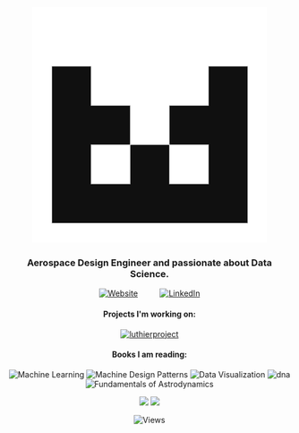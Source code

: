 ﻿<p align="center">
<img src="/images/identicon_bw_transparent.png" alt="identicon-bw" />
</p>
<div style="text-align:center;">
  <h3>Aerospace Design Engineer and passionate about Data Science.</h3>
  <p>
  <!--h4>Contact:</h4-->
  <a href="https://franciscojperez.com/"><img alt="Website" src="https://img.shields.io/website?down_color=red&down_message=in%20construction&label=franciscojperez.com&up_color=blue&up_message=online&url=http%3A%2F%2Ffranciscojperez.com%2F"></a> &nbsp&nbsp&nbsp&nbsp&nbsp&nbsp&nbsp&nbsp
  <a href="https://www.linkedin.com/in/franciscojperez-engineer/"><img alt="LinkedIn" src="https://img.shields.io/badge/LinkedIn-in-lightgrey" ></a>
   
  </p>
  <h4>Projects I'm working on:</h4>
  
  <a href="https://luthierproject.com/"><img alt="luthierproject" src="https://img.shields.io/website?down_color=blue&down_message=coming%20soon&label=The%20Luthier%20Project%20&up_color=green&up_message=online&url=https%3A%2F%2Fluthierproject.com%2F"></a>
  
  
 <h4>Books I am reading: </h4>
 <p>
   <img alt="Machine Learning" src="https://i.gr-assets.com/images/S/compressed.photo.goodreads.com/books/1571123692l/40363665.jpg" width="23%" height="23%">
   <img alt="Machine Design Patterns" src="https://i.gr-assets.com/images/S/compressed.photo.goodreads.com/books/1599583594l/55275019.jpg" width="23%" height="23%">
     <img id="coverImage" alt="Data Visualization" src="https://i.gr-assets.com/images/S/compressed.photo.goodreads.com/books/1545849576l/39964443._SX318_.jpg" width="24%" height="24%">
     
 <img alt="dna" src="https://pictures.abebooks.com/isbn/9781101873465-us.jpg" width="19.5%" height="19.5%"> 
  <img alt="Fundamentals of Astrodynamics" src="https://i.gr-assets.com/images/S/compressed.photo.goodreads.com/books/1573306887l/15984639.jpg" width="19.5%" height="19.5%">

  </p>
  <P>  
  <img src="https://github-readme-stats.vercel.app/api?username=Xavier4t" > 
    
  <img src="https://github-readme-stats.vercel.app/api/top-langs/?username=Xavier4t" >
  </p> 
  
  ![Views](https://komarev.com/ghpvc/?username=your-github-Xavier4t&color=lightgrey&style=flat-square)
 </div>





